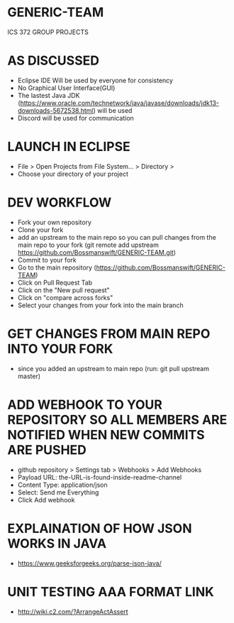 # GENERIC-TEAM
ICS 372 GROUP PROJECTS

# AS DISCUSSED 
* Eclipse IDE Will be used by everyone for consistency
* No Graphical User Interface(GUI)
* The lastest Java JDK (https://www.oracle.com/technetwork/java/javase/downloads/jdk13-downloads-5672538.html) will be used
* Discord will be used for communication

# LAUNCH IN ECLIPSE
* File > Open Projects from File System... > Directory >
* Choose your directory of your project

# DEV WORKFLOW
* Fork your own repository
* Clone your fork
* add an upstream to the main repo so you can pull changes from the main repo to your fork (git remote add upstream https://github.com/Bossmanswift/GENERIC-TEAM.git)
* Commit to your fork
* Go to the main repository (https://github.com/Bossmanswift/GENERIC-TEAM)
* Click on Pull Request Tab
* Click on the "New pull request"
* Click on "compare across forks"
* Select your changes from your fork into the main branch

# GET CHANGES FROM MAIN REPO INTO YOUR FORK
* since you added an upstream to main repo (run: git pull upstream master)

# ADD WEBHOOK TO YOUR REPOSITORY SO ALL MEMBERS ARE NOTIFIED WHEN NEW COMMITS ARE PUSHED
* github repository > Settings tab > Webhooks > Add Webhooks
* Payload URL: the-URL-is-found-inside-readme-channel
* Content Type: application/json
* Select: Send me Everything
* Click Add webhook

# EXPLAINATION OF HOW JSON WORKS IN JAVA
* https://www.geeksforgeeks.org/parse-json-java/
# UNIT TESTING AAA FORMAT LINK
* http://wiki.c2.com/?ArrangeActAssert
